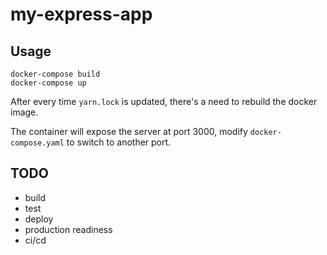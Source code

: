 # my-express-app

## Usage

```
docker-compose build
docker-compose up
```

After every time `yarn.lock` is updated, there's a need to rebuild 
the docker image.

The container will expose the server at port 3000, modify 
`docker-compose.yaml` to switch to another port.

## TODO

- build
- test
- deploy
- production readiness
- ci/cd
